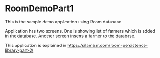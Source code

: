 # RoomDemoPart1
This is the sample demo application using Room database.

Application has two screens. One is showing list of farmers which is added in the database. 
Another screen inserts a farmer to the database. 

This application is explained in https://silambar.com/room-persistence-library-part-2/
